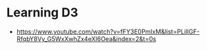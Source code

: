 # Learning D3

* <https://www.youtube.com/watch?v=fFY3E0PmIxM&list=PLillGF-RfqbY8Vy_G5WxXwhZx4eXI6Oea&index=2&t=0s>